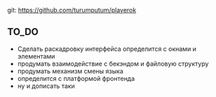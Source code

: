 
git: https://github.com/turumputum/playerok 

## TO_DO
- Сделать раскадровку интерфейса определится с окнами и элементами
- продумать взаимодействие с бекэндом и файловую структуру
- продумать механизм смены языка
- определится с платформой фронтенда
- ну и дописать таки